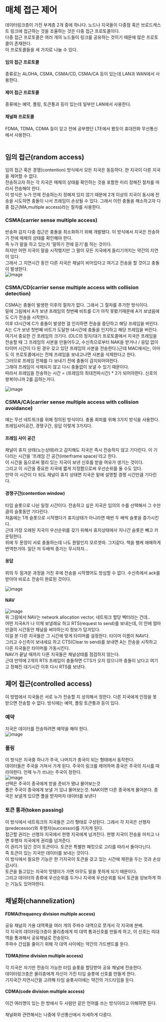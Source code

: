 # 매체 접근 제어

데이터링크층이 가진 부계층 2개 중에 하나다. 노드나 지국들이 다중점 혹은 브로드캐스트 링크에 접근하는 것을 조율하는 것은 다중 접근 프로토콜이다.<br>
다중 접근 프로토콜은 여러 개의 노드들이 링크를 공유하는 것이기 때문에 많은 프로토콜이 존재한다.<br>
이 프로토콜들을 세 가지로 나눌 수 있다.<br>

#### 임의 접근 프로토콜 
종류로는 ALOHA, CSMA, CSMA/CD, CSMA/CA 등이 있는데 LAN과 WAN에서 사용한다.

#### 제어 접근 프로토콜
종류에는 예약, 폴링, 토큰통과 등이 있는데 일부만 LAN에서 사용한다.

#### 채널화 프로토콜
FDMA, TDMA, CDMA 등이 있고 전에 공부했던 LTE에서 봤듯이 휴대전화 무선통신에서 사용한다.<br><br>

## 임의 접근(random access)

임의 접근 혹은 경쟁(contention) 방식에서 모든 지국은 동등하다. 한 지국이 다른 지국을 제어할 수 없다.<br>
전송하고자 하는 각 지국은 매체의 상태를 확인하는 것을 포함한 미리 정해진 절차를 따라서 전송해야 한다.<br>
이 방식은 누가 언제 전송하는지 정해져 있지 않기 때문에 2개 이상의 지국이 동시에 전송을 시도하면 충돌이 나서 프레임이 손상될 수 있다. 그래서 이런 충돌을 해소하고자 다중 접근(MA,multiple access)라는 절차를 사용한다.<br>

### CSMA(carrier sense multiple access)
반송파 감지 다중 접근은 충돌을 최소화하기 위해 개발됐다. 이 방식에서 지국은 전송하기 전에 매체의 상태를 확인해야 한다.<br>
즉 누가 말을 하고 있는지 '말하기 전에 듣기'를 하는 것이다.<br>
하지만 어떤 지국이 말을 시작했지만 그 말이 모든 지국에게 들리기까지는 약간의 지연이 있다.<br>
그래서 그 지연시간 동안 다른 지국은 채널이 비어있다고 여기고 전송을 할 것이고 충돌이 발생한다.<br>
![image](https://user-images.githubusercontent.com/38284141/50904715-624cdb80-1464-11e9-8c66-713710fcde2a.png)


### CSMA/CD(carrier sense multiple access with collision detection)
CSMA는 충돌이 발생한 이후의 절차가 없다. 그래서 그 절차를 추가한 방식이다.<br>
밑에 그림에서 A가 보낸 프레임의 첫번째 비트를 C가 아직 못봤기때문에 A가 보냈음에도 C가 전송을 시작한다.<br>
이후 t3시간에 C가 충돌이 발생한 걸 인지하면 전송을 중단하고 해당 프레임을 버린다.<br>
A는 C가 보낸 첫번째 비트가 도달한 t4시간에 충돌을 인지하고 해당 프레임을 버린다.<br>
여기서 중요한 건 프레임의 크기다. (DLC의 정지/대기 프로토콜에서 지국은 프레임을 전송할 때 그 프레임의 사본을 만들어두고, 수신측으로부터 NAK을 받거나 / 응답 없이 타이머 시간이 다 된 경우 갖고 있던 프레임의 사본을 전송한다.)근데 MAC에서는, 아마도 이 프로토콜에서는 전체 프레임을 보내고나면 사본을 삭제한다고 한다.<br>
그러므로 프레임 전체를 다 보내기 전에 충돌이 감지되어야한다.<br>
그래야 프레임이 삭제되지 않고 다시 충돌없이 보낼 수 있기 때문이다.<br>
따라서 프레임을 전송하는 시간 = (프레임의 최대전파시간) * 2가 되어야한다. 신호의 왕복이니까 2를 곱하는거다.<br>

![image](https://user-images.githubusercontent.com/38284141/50904738-6ed13400-1464-11e9-8d50-ea618381bfff.png)

### CSMA/CA(carrier sense multiple access with collision avoidance)
얘는 무선 네트워크를 위해 정의된 방식이다. 충돌 회피를 위해 3가지 방식을 사용한다.<br>
프레임사이공간, 경쟁구간, 응답 이렇게 3가지다.<br>
#### 프레임 사이 공간
채널이 휴지 상태(노는상태)라고 감지해도 지국은 즉시 전송하지 않고 기다린다. 이 기다리는 시간을 '프레임 간 공간(interframe space)'라고 한다.<br>
이 시간을 둠으로써 멀리 있는 지국이 보낸 신호를 받을 여유가 생기는 것이다.<br>
그리고 이 시간을 중요한 지국에 짧게 지정함으로써 우선순위를 둘 수도 있다.<br>
만약 이 시간이 다 되도 채널이 휴지 상태면 지국은 밑에 설명할 경쟁 시간만큼 기다린다.<br>
#### 경쟁구간(contention window)
타임 슬롯으로 나뉜 일정 시간이다. 전송하고 싶은 지국은 임의의 수를 선택해서 그 수만큼의 슬롯동안 기다린다.<br>
처음에는 1개 슬롯으로 시작했다가 휴지상태가 아니라면 매번 두 배씩 슬롯을 증가시킨다.<br>
근데 가장 오래된 지국이 우선순위를 갖기 위해서 휴지상태에서 지나간 슬롯은 빼고 카운팅한다.<br>
위에 두 문장이 서로 충돌하는데 나도 뭔말인지 모르겟따. 그지같다. 책을 왤케 애매하게 번역한거야. 일단 저 두배씩 증가는 무시하자...<br>
#### 응답
위의 두 힘겨운 과정을 거친 후에 전송을 시작했어도 방심할 수 없다. 수신측에서 ack를 받아야 비로소 전송이 완료된 것이다.<br>

![image](https://user-images.githubusercontent.com/38284141/50909942-2c155900-1470-11e9-8df7-ee25342bcbe6.png)
<br>
#### NAV
![image](https://user-images.githubusercontent.com/38284141/50910836-f5d8d900-1471-11e9-89e1-e6fec561ae6c.png)
<br>
위 그림에서 NAV는 network allocation vector, 네트워크 할당 벡터라는 건데..<br>
어떤 지국A가 나 이제 보낼래요 하고 RTS(request to send)를 보내는데, 이 안에 얼마만큼의 시간동안 채널을 써야하는지 정보가 담겨있다.<br>
이걸 본 다른 지국들은 그 시간에 맞게 타이머를 설정한다. 타이머 이름이 NAV다.<br>
그리고 수신측이 보내세요 하고 CTS(Clear to send)를 보내면 A는 전송을 시작하고 다른 지국들은 타이머를 가동시킨다.<br>
NAV가 끝날 때까지 다른 지국들은 채널상태를 점검하지 않는다.<br>
근데 만약에 2개의 RTS 프레임이 충돌하면 CTS가 오지 않으니까 충돌이 났다고 여기고 정해진 대기시간 이후 다시 RTS를 보낸다.<br>


## 제어 접근(controlled access)
이 방법에서 지국들은 서로 누가 전송할 지 상의해서 정한다. 다른 지국에게 인정을 못 받으면 전송할 수 없다.
방식에는 예약, 폴링 토큰통과 등이 있다.
### 예약
지국은 데이터를 전송하려면 예약을 해야 한다. <br>
![image](https://user-images.githubusercontent.com/38284141/50912068-94663980-1474-11e9-8c0d-0f891bc8a881.png)
### 폴링
이 방식은 지국중 하나가 주국, 나머지가 종국이 되는 형태에서 동작한다.<br>
데이터들은 주국을 거쳐서 가게 된다. 주국이 링크를 제어하며 종국은 주국의 지시를 따라야한다. 언제 누가 쓰냐는 주국이 정한다.<br>
![image](https://user-images.githubusercontent.com/38284141/50912391-67665680-1475-11e9-8b4e-b292f79ad09a.png)
<br>
선택은 주국이 종국에게 받을 준비가 됐냐 물어보는것<br>
폴은 주국이 종국에게 보낼 거 있냐 물어보는것. NAK이면 다른 종국에게 물어본다. 종국은 보낼게 있으면 폴을 받자마자 데이터를 보낸다<br>
### 토큰 통과(token passing)
이 방식에서 네트워크의 지국들은 고리 형태로 구성된다. 그래서 각 지국은 선행자(predecessor)와 후행자(successor)를 가지게 된다.<br>
접근할 권리는 선행자 지국에서 현행 지국에게 넘겨진다. 현행 지국이 전송을 마치고 나면 후행자 지국에게 권리를 넘겨준다.<br>
이 권리가 담긴 것이 토큰이다. 토큰은 특별한 패킷으로 고리를 따라서 돌아다닌다.<br>
즉 토큰이 있는 지국만 데이터를 보내는 것이다.<br>
이 방식에서 필요한 기능은 한 기지국이 토큰을 갖고 있는 시간에 제한을 두는 것과 손상 감시다.<br>
토큰을 들고있는 지국이 맛탱이가 가면 아무도 말을 못하게 되기 때문이다.<br>
그리고 데이터의 종류에 우선순위를 두거나 지국에 우선순위를 둬서 토큰을 양보하게 하는 기능도 있어야한다.<br>

## 채널화(channelization)
#### FDMA(frequency division multiple access)
공유 채널의 가용 대역폭을 여러 개의 주파수 대역으로 쪼개서 각 지국에 분배.<br>
각 지국의 데이터링크층이 물리층에게 띠 대역 통과신호를 만들게 하고, 이 신호는 띠대역을 통과해서 공유채널로 전송된다.<br>
주파수 간섭을 줄이기 위해 각 대역 사이에는 약간의 가드밴드를 둔다.
#### TDMA(time division multiple access)
각 지국은 자기만 전송이 가능한 타임 슬롯을 할당받아 공유 채널에 전송한다.<br>
데이터링크층은 물리층에게 자신이 가진 타임 슬롯에 신호를 만들게 한다.<br>
기지국간 지연시간을 고려해 타임 슬롯사이에는 약간의 가드타임을 둔다.
#### CDMA(code division multiple access)
이건 여러명이 있는 한 방에서 두 사람만 같은 언어를 쓰는 방식이라고 이해하면 된다.<br>
<br>
채널화와 관련해서는 나중에 무선통신에서 자세하게 다룬다.



